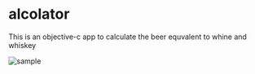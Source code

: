 # alcolator

This is an objective-c app to calculate the beer equvalent to whine and whiskey

![sample](http://i.imgur.com/Oaqu7Dt.png)



